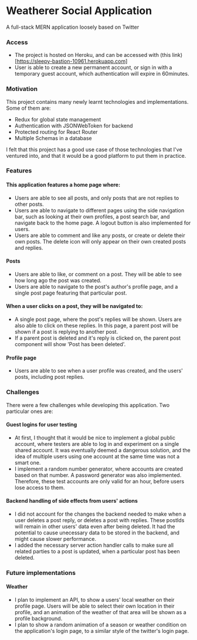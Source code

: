 # Weatherer Social Application
A full-stack MERN application loosely based on Twitter

### Access
- The project is hosted on Heroku, and can be accessed with (this link)[https://sleepy-bastion-10961.herokuapp.com]
- User is able to create a new permanent account, or sign in with a temporary guest account, which authentication will expire in 60minutes.

### Motivation
This project contains many newly learnt technologies and implementations. Some of them are:
- Redux for global state management
- Authentication with JSONWebToken for backend
- Protected routing for React Router
- Multiple Schemas in a database

I felt that this project has a good use case of those technologies that I've ventured into, and that it would be a good platform to put them in practice.

### Features
#### This application features a home page where:
- Users are able to see all posts, and only posts that are not replies to other posts.
- Users are able to navigate to different pages using the side navigation bar, such as looking at their own profiles, a post search bar, and navigate back to the home page. A logout button is also implemented for users.
- Users are able to comment and like any posts, or create or delete their own posts. The delete icon will only appear on their own created posts and replies.

#### Posts
- Users are able to like, or comment on a post. They will be able to see how long ago the post was created.
- Users are able to navigate to the post's author's profile page, and a single post page featuring that particular post.

#### When a user clicks on a post, they will be navigated to:
- A single post page, where the post's replies will be shown. Users are also able to click on these replies. In this page, a parent post will be shown if a post is replying to another post.
- If a parent post is deleted and it's reply is clicked on, the parent post component will show 'Post has been deleted'.

#### Profile page
- Users are able to see when a user profile was created, and the users' posts, including post replies.

### Challenges
There were a few challenges while developing this application. Two particular ones are:
#### Guest logins for user testing
- At first, I thought that it would be nice to implement a global public account, where testers are able to log in and experiment on a single shared account. It was eventually deemed a dangerous solution, and the idea of multiple users using one account at the same time was not a smart one.
- I implement a random number generator, where accounts are created based on that number. A password generator was also implemented. Therefore, these test accounts are only valid for an hour, before users lose access to them.

#### Backend handling of side effects from users' actions
- I did not account for the changes the backend needed to make when a user deletes a post reply, or deletes a post with replies. These postIds will remain in other users' data even after being deleted. It had the potential to cause unecessary data to be stored in the backend, and might cause slower performance.
- I added the necessary server action handler calls to make sure all related parties to a post is updated, when a particular post has been deleted.

### Future implementations
#### Weather
- I plan to implement an API, to show a users' local weather on their profile page. Users will be able to select their own location in their profile, and an animation of the weather of that area will be shown as a profile background.
- I plan to show a random animation of a season or weather condition on the application's login page, to a similar style of the twitter's login page.
